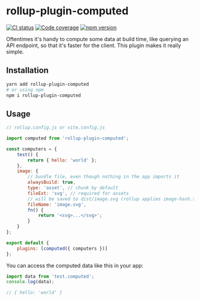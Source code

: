 # rollup-plugin-computed

[![CI status](https://img.shields.io/github/workflow/status/krmax44/rollup-plugin-computed/build/main)](https://github.com/krmax44/rollup-plugin-computed/actions)
[![Code coverage](https://img.shields.io/codecov/c/github/krmax44/rollup-plugin-computed?token=token)](https://codecov.io/gh/krmax44/rollup-plugin-computed)
[![npm version](https://img.shields.io/npm/v/rollup-plugin-computed)](https://www.npmjs.com/package/rollup-plugin-computed)

Oftentimes it's handy to compute some data at build time, like querying an API endpoint, so that it's faster for the client. This plugin makes it really simple.

## Installation

```bash
yarn add rollup-plugin-computed
# or using npm
npm i rollup-plugin-computed
```

## Usage

```js
// rollup.config.js or vite.config.js

import computed from 'rollup-plugin-computed';

const computers = {
	test() {
		return { hello: 'world' };
	},
	image: {
		// bundle file, even though nothing in the app imports it
		alwaysBuild: true,
		type: 'asset', // chunk by default
		fileExt: 'svg', // required for assets
		// will be saved to dist/image.svg (rollup applies image-hash.svg by default)
		fileName: 'image.svg',
		fn() {
			return '<svg>...</svg>';
		}
	}
};

export default {
	plugins: [computed({ computers })]
};
```

You can access the computed data like this in your app:

```js
import data from 'test.computed';
console.log(data);

// { hello: 'world' }
```
